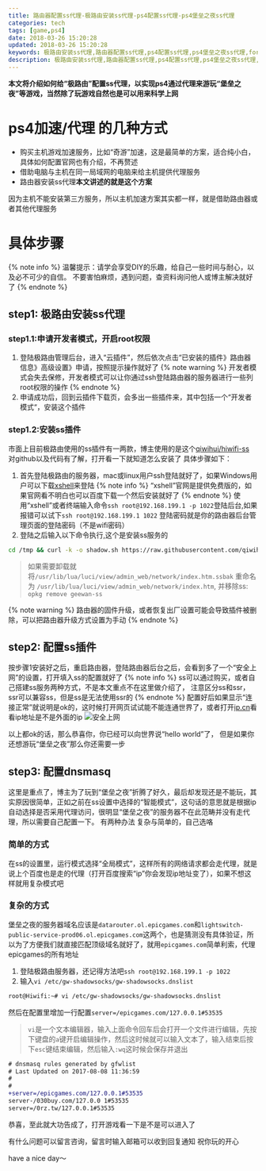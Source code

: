 ```yaml
---
title: 路由器配置ss代理-极路由安装ss代理-ps4配置ss代理-ps4堡垒之夜ss代理
categories: tech
tags: [game,ps4]
date: 2018-03-26 15:20:28
updated: 2018-03-26 15:20:28
keywords: 极路由安装ss代理,路由器配置ss代理,ps4配置ss代理,ps4堡垒之夜ss代理,fortnite
description: 极路由安装ss代理,路由器配置ss代理,ps4配置ss代理,ps4堡垒之夜ss代理,fortnite
---
```


**本文将介绍如何给“极路由”配置ss代理，以实现ps4通过代理来游玩“堡垒之夜”等游戏，当然除了玩游戏自然也是可以用来科学上网**

# ps4加速/代理 的几种方式

- 购买主机游戏加速服务，比如“奇游”加速，这是最简单的方案，适合纯小白，具体如何配置官网也有介绍，不再赘述
- 借助电脑与主机在同一局域网的电脑来给主机提供代理服务
- 路由器安装ss代理**本文讲述的就是这个方案**

因为主机不能安装第三方服务，所以主机加速方案其实都一样，就是借助路由器或者其他代理服务

# 具体步骤

{% note info %}
温馨提示：请学会享受DIY的乐趣，给自己一些时间与耐心，以及必不可少的自信。
不要害怕麻烦，遇到问题，查资料询问他人或博主解决就好了
{% endnote %}

## step1: 极路由安装ss代理

### step1.1:申请开发者模式，开启root权限

1. 登陆极路由管理后台，进入“云插件”，然后依次点击“已安装的插件》路由器信息》高级设置》申请，按照提示操作就好了
{% note warning %}
开发者模式会失去保修，开发者模式可以让你通过ssh登陆路由器的服务器进行一些列root权限的操作
{% endnote %}
2. 申请成功后，回到云插件下载页，会多出一些插件来，其中包括一个“开发者模式“，安装这个插件

### step1.2:安装ss插件

市面上目前极路由使用的ss插件有一两款，博主使用的是这个[qiwihui/hiwifi-ss](https://github.com/qiwihui/hiwifi-ss)
对github以及代码有了解，打开看一下就知道怎么安装了
具体步骤如下：

1. 首先登陆极路由的服务器，mac或linux用户ssh登陆就好了，如果Windows用户可以下载[xshell](https://www.netsarang.com/download/down_form.html?code=522)来登陆
 {% note info %}
 “xshell”官网是提供免费版的，如果官网看不明白也可以百度下载一个然后安装就好了
 {% endnote %}
 使用“xshell”或者终端输入命令`ssh root@192.168.199.1 -p 1022`登陆后台,如果报错可以试下`ssh root@192.168.199.1 1022`
登陆密码就是你的路由器后台管理页面的登陆密码（不是wifi密码）
2. 登陆之后输入以下命令执行,这个是安装ss服务的

 ```bash
cd /tmp && curl -k -o shadow.sh https://raw.githubusercontent.com/qiwihui/hiwifi-ss/master/shadow.sh && sh shadow.sh && rm shadow.sh
```

 >如果需要卸载就将`/usr/lib/lua/luci/view/admin_web/network/index.htm.ssbak` 重命名为 `/usr/lib/lua/luci/view/admin_web/network/index.htm`, 并移除ss: `opkg remove geewan-ss`

{% note warning %}
路由器的固件升级，或者恢复出厂设置可能会导致插件被删除，可以把路由器升级方式设置为手动
{% endnote %}

## step2: 配置ss插件
按步骤1安装好之后，重启路由器，登陆路由器后台之后，会看到多了一个“安全上网”的设置，打开填入ss的配置就好了
{% note info %}
ss可以通过购买，或者自己搭建ss服务两种方式，不是本文重点不在这里做介绍了，
注意区分ss和ssr，ssr可以兼容ss，但是ss是无法使用ssr的
{% endnote %}
配置好后如果显示“连接正常”就说明是ok的，这时候打开网页试试能不能连通世界了，或者打开[ip.cn](ip.cn)看看ip地址是不是外面的ip
![安全上网](https://i.loli.net/2018/03/26/5ab8ad20935b8.png)

以上都ok的话，那么恭喜你，你已经可以向世界说“hello world”了，
但是如果你还想游玩“堡垒之夜”那么你还需要一步

## step3: 配置dnsmasq

这里是重点了，博主为了玩到“堡垒之夜”折腾了好久，最后却发现还是不能玩，其实原因很简单，正如之前在ss设置中选择的“智能模式”，这句话的意思就是根据ip自动选择是否采用代理访问，很明显“堡垒之夜”的服务器不在此范畴并没有走代理，所以需要自己配置一下。
有两种办法 复杂与简单的，自己选咯

### 简单的方式

在ss的设置里，运行模式选择“全局模式”，这样所有的网络请求都会走代理，就是说上个百度也是走的代理（打开百度搜索“ip”你会发现ip地址变了），如果不想这样就用复杂模式吧

### 复杂的方式

堡垒之夜的服务器域名应该是`datarouter.ol.epicgames.com`和`lightswitch-public-service-prod06.ol.epicgames.com`这两个，也是猜测没有具体验证，所以为了方便我们就直接匹配顶级域名就好了，就用`epicgames.com`简单利索，代理epicgames的所有地址

1. 登陆极路由服务器，还记得方法吧`ssh root@192.168.199.1 -p 1022`
2. 输入`vi /etc/gw-shadowsocks/gw-shadowsocks.dnslist`

 ```bash
root@Hiwifi:~# vi /etc/gw-shadowsocks/gw-shadowsocks.dnslist
```
 然后在配置里增加一行配置`server=/epicgames.com/127.0.0.1#53535`
 >`vi`是一个文本编辑器，输入上面命令回车后会打开一个文件进行编辑，先按下键盘的`a`键开启编辑操作，然后这时候就可以输入文本了，输入结束后按下`esc`键结束编辑，然后输入`:wq`这时候会保存并退出

 ```diff /etc/gw-shadowsocks/gw-shadowsocks.dnslist
# dnsmasq rules generated by gfwlist
# Last Updated on 2017-08-08 11:36:59
#
#
+server=/epicgames.com/127.0.0.1#53535
server-/030buy.com/127.0.0 1#53535
server=/0rz.tw/127.0.0.1#53535
```

恭喜，至此就大功告成了，打开游戏看一下是不是可以进入了

有什么问题可以留言咨询，留言时输入邮箱可以收到回复通知
祝你玩的开心

have a nice day～